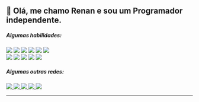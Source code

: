 <h2>👋 Olá, me chamo Renan e sou um Programador independente.</h2>
<div>
  <h5> Algumas habilidades: </h3>
  <div>
    <img src="https://img.shields.io/badge/Html-Trabalhando-green?style=for-the-badge&logo=html5&logoColor=white"/>
    <img src="https://img.shields.io/badge/Css-Trabalhando-green?style=for-the-badge&logo=css3&logoColor=white"/>
    <img src="https://img.shields.io/badge/Javascript-Trabalhando-green?style=for-the-badge&logo=javascript&logoColor=white"/>
    <img src="https://img.shields.io/badge/React-Trabalhando-green?style=for-the-badge&logo=react&logoColor=white"/>
    <img src="https://img.shields.io/badge/NodeJs-Trabalhando-green?style=for-the-badge&logo=nodedotjs&logoColor=white"/>
    <img src="https://img.shields.io/badge/Mongo-Trabalhando-green?style=for-the-badge&logo=mongodb&logoColor=white"/>
  </div>
  <div>
    <img src="https://img.shields.io/badge/C sharp -Estudando-yellow?style=for-the-badge&logo=csharp&logoColor=white"/>
    <img src="https://img.shields.io/badge/Unity-Estudando-yellow?style=for-the-badge&logo=Unity&logoColor=white"/>
    <img src="https://img.shields.io/badge/Docker-Estudando-yellow?style=for-the-badge&logo=docker&logoColor=white"/>
    <img src="https://img.shields.io/badge/Sass-Estudando-yellow?style=for-the-badge&logo=sass&logoColor=white"/>
    <img src="https://img.shields.io/badge/TypeScript-Estudando-yellow?style=for-the-badge&logo=typescript&logoColor=white"/>
  </div>
</div>
    
<div>
  <h5> Algumas outras redes:</h5>
  <a href="https://www.instagram.com/opullig/">
    <img src="https://img.shields.io/badge/Instagram-E4405F?style=for-the-badge&logo=instagram&logoColor=white" />
  </a>
  <a href="https://www.facebook.com/opulligOficial">
    <img src="https://img.shields.io/badge/Facebook-1877F2?style=for-the-badge&logo=facebook&logoColor=white"/>
  </a>
  <a href="https://www.twitch.tv/opullig">
    <img src="https://img.shields.io/badge/Twitch-9146FF?style=for-the-badge&logo=twitch&logoColor=white" />
  </a>
  <a href="https://www.youtube.com/@opullig">
    <img src="https://img.shields.io/badge/YouTube-FF0000?style=for-the-badge&logo=youtube&logoColor=white" />
  </a>
  <a href="https://play.google.com/store/apps/dev?id=8862069271373609637">
    <img src="https://img.shields.io/badge/Google_Play-414141?style=for-the-badge&logo=google-play&logoColor=white"/>
  </a>
</div>
<hr />
